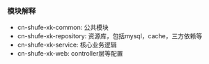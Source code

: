 ### 模块解释
* cn-shufe-xk-common: 公共模块
* cn-shufe-xk-repository: 资源库，包括mysql，cache，三方依赖等
* cn-shufe-xk-service: 核心业务逻辑
* cn-shufe-xk-web: controller层等配置